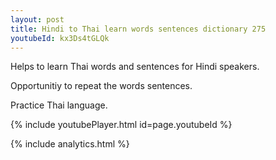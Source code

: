 ```yaml
---
layout: post
title: Hindi to Thai learn words sentences dictionary 275 
youtubeId: kx3Ds4tGLQk
---
```

 
 
Helps to learn Thai words and sentences for Hindi speakers.

Opportunitiy to repeat the words sentences. 

Practice Thai language. 
 
{% include youtubePlayer.html id=page.youtubeId %}
 
 
{% include analytics.html %}